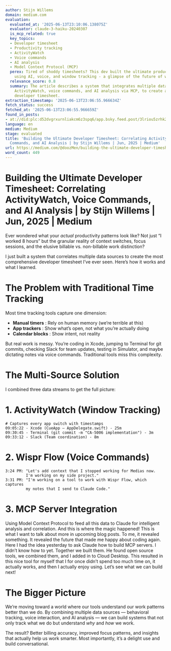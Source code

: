 ```yaml
---
author: Stijn Willems
domain: medium.com
evaluation:
  evaluated_at: '2025-06-13T23:10:06.138075Z'
  evaluator: claude-3-haiku-20240307
  is_mcp_related: true
  key_topics:
  - Developer timesheet
  - Productivity tracking
  - ActivityWatch
  - Voice commands
  - AI analysis
  - Model Context Protocol (MCP)
  perex: Tired of shoddy timesheets? This dev built the ultimate productivity tracker
    using AI, voice, and window tracking - a glimpse of the future of work!
  relevance_score: 0.8
  summary: The article describes a system that integrates multiple data sources, including
    ActivityWatch, voice commands, and AI analysis via MCP, to create a comprehensive
    developer timesheet.
extraction_timestamp: '2025-06-13T23:06:55.966634Z'
fetch_status: success
fetched_at: '2025-06-13T23:06:55.966659Z'
found_in_posts:
- at://did:plc:d52dvgrxurnliakcm6z3spq6/app.bsky.feed.post/3lriou5zrhk2k
language: en
medium: Medium
stage: evaluated
title: 'Building the Ultimate Developer Timesheet: Correlating ActivityWatch, Voice
  Commands, and AI Analysis | by Stijn Willems | Jun, 2025 | Medium'
url: https://medium.com/@doozMen/building-the-ultimate-developer-timesheet-correlating-activitywatch-voice-commands-and-ai-ab0175a7a4d3
word_count: 449
---
```


# Building the Ultimate Developer Timesheet: Correlating ActivityWatch, Voice Commands, and AI Analysis | by Stijn Willems | Jun, 2025 | Medium

Ever wondered what your _actual_ productivity patterns look like? Not just “I worked 8 hours” but the granular reality of context switches, focus sessions, and the elusive billable vs. non-billable work distinction?

I just built a system that correlates multiple data sources to create the most comprehensive developer timesheet I’ve ever seen. Here’s how it works and what I learned.

# The Problem with Traditional Time Tracking

Most time tracking tools capture one dimension:

  * **Manual timers** : Rely on human memory \(we’re terrible at this\)
  * **App trackers** : Show what’s open, not what you’re actually doing
  * **Calendar blocks** : Show intent, not reality

But real work is messy. You’re coding in Xcode, jumping to Terminal for git commits, checking Slack for team updates, testing in Simulator, and maybe dictating notes via voice commands. Traditional tools miss this complexity.

# The Multi-Source Solution

I combined three data streams to get the full picture:

# 1\. ActivityWatch \(Window Tracking\)


    # Captures every app switch with timestamps
    09:05:22 - Xcode (CueApp — AppDelegate.swift) - 25m
    09:30:45 - Terminal (git commit -m "CA-5006 implementation") - 3m
    09:33:12 - Slack (Team coordination) - 8m

# 2\. Wispr Flow \(Voice Commands\)


    3:24 PM: "Let's add context that I stopped working for Medias now.
             I'm working on my side project."
    3:31 PM: "I'm working on a tool to work with Wispr Flow, which captures
             my notes that I send to Claude Code."

# 3\. MCP Server Integration

Using Model Context Protocol to feed all this data to Claude for intelligent analysis and correlation. And this is where the magic happened\! This is what I want to talk about more in upcoming blog posts. To me, it revealed something. It revealed the future that made me happy about coding again. Here I had the idea yesterday to ask Claude how to build MCP servers. I didn’t know how to yet. Together we built them. He found open source tools, we combined them, and I added in to Cloud Desktop. This resulted in this nice tool for myself that I for once didn’t spend too much time on, it actually works, and then I actually enjoy using. Let’s see what we can build next\!

# The Bigger Picture

We’re moving toward a world where our tools understand our work patterns better than we do. By combining multiple data sources — behavioral tracking, voice interaction, and AI analysis — we can build systems that not only track what we do but understand _why_ and _how_ we work.

The result? Better billing accuracy, improved focus patterns, and insights that actually help us work smarter. Most importantly, it’s a delight use and build conversational.